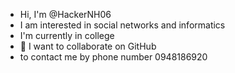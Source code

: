 - Hi, I'm @HackerNH06
- I am interested in social networks and informatics
- I'm currently in college
- 💞️ I want to collaborate on GitHub
- to contact me by phone number 0948186920

<!---
HackerNH06/HackerNH06 is a special ✨ repository ✨ because its `README.md` (this file) appears on your GitHub profile.
You can click the Preview link to see your changes.
--->
